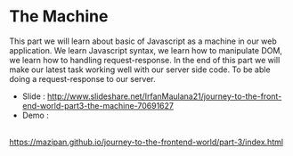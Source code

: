 # The Machine
This part we will learn about basic of Javascript as a machine in our web application.
We learn Javascript syntax, we learn how to manipulate DOM, we learn how to handling request-response.
In the end of this part we will make our latest task working well with our server side code.
To be able doing a request-response to our server.

  + Slide : <a href="http://www.slideshare.net/IrfanMaulana21/journey-to-the-front-end-world-part3-the-machine-70691627">http://www.slideshare.net/IrfanMaulana21/journey-to-the-front-end-world-part3-the-machine-70691627</a>
  + Demo : 
  <br/>
  <a href="https://mazipan.github.io/journey-to-the-frontend-world/part-3/index.html">https://mazipan.github.io/journey-to-the-frontend-world/part-3/index.html</a>
